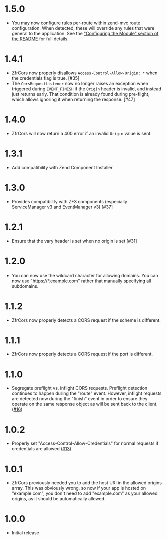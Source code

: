 # 1.5.0

- You may now configure rules per-route within zend-mvc route configuration.
  When detected, these will override any rules that were general to the
  application. See the ["Configuring the Module" section of the
  README](README.md#configuring-the-module) for full details.

# 1.4.1

- ZfrCors now properly disallows `Access-Control-Allow-Origin: *` when the
  credentials flag is true. [#35]
- The `CorsRequestListener` now no longer raises an exception when triggered
  during `EVENT_FINISH` if the `Origin` header is invalid, and instead just
  returns early. That condition is already found during pre-flight, which allows
  ignoring it when returning the response. [#47]

# 1.4.0

- ZfrCors will now return a 400 error if an invalid `Origin` value is sent.

# 1.3.1

- Add compatibility with Zend Component Installer

# 1.3.0

- Provides compatibility with ZF3 components (especially ServiceManager v3 and EventManager v3) [#37]

# 1.2.1

- Ensure that the vary header is set when no origin is set [#31]

# 1.2.0

- You can now use the wildcard character for allowing domains. You can now use "https://*.example.com" rather
that manually specifying all subdomains.

# 1.1.2

- ZfrCors now properly detects a CORS request if the scheme is different.

# 1.1.1

- ZfrCors now properly detects a CORS request if the port is different.

# 1.1.0

- Segregate preflight vs. inflight CORS requests. Preflight detection continues
  to happen during the "route" event. However, inflight requests are detected
  now during the "finish" event in order to ensure they operate on the same
  response object as will be sent back to the client.
  ([#16](https://github.com/zf-fr/zfr-cors/pull/16))

# 1.0.2

- Properly set "Access-Control-Allow-Credentials" for normal requests if credentials are allowed ([#13](https://github.com/zf-fr/zfr-cors/pull/13)).

# 1.0.1

- ZfrCors previously needed you to add the host URI in the allowed origins array. This was obviously wrong, so
now if your app is hosted on "example.com", you don't need to add "example.com" as your allowed origins, as it should
be automatically allowed.

# 1.0.0

- Initial release
